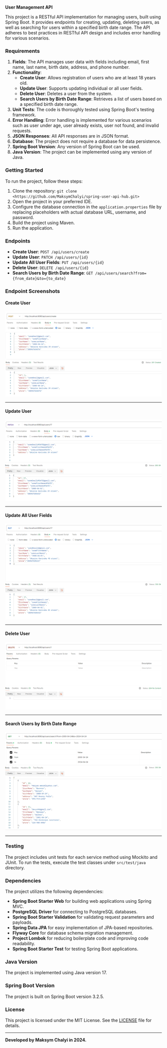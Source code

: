 **User Management API**

This project is a RESTful API implementation for managing users, built using Spring Boot. It provides endpoints for creating, updating, deleting users, as well as searching for users within a specified birth date range. The API adheres to best practices in RESTful API design and includes error handling for various scenarios.

### Requirements
1. **Fields**: The API manages user data with fields including email, first name, last name, birth date, address, and phone number.
2. **Functionality**:
    - **Create User**: Allows registration of users who are at least 18 years old.
    - **Update User**: Supports updating individual or all user fields.
    - **Delete User**: Deletes a user from the system.
    - **Search Users by Birth Date Range**: Retrieves a list of users based on a specified birth date range.
3. **Unit Tests**: The code is thoroughly tested using Spring Boot's testing framework.
4. **Error Handling**: Error handling is implemented for various scenarios such as user under age, user already exists, user not found, and invalid requests.
5. **JSON Responses**: All API responses are in JSON format.
6. **Database**: The project does not require a database for data persistence.
7. **Spring Boot Version**: Any version of Spring Boot can be used.
8. **Java Version**: The project can be implemented using any version of Java.

### Getting Started
To run the project, follow these steps:

1. Clone the repository: `git clone <https://github.com/MaksymChalyi/spring-user-api-hub.git>`
2. Open the project in your preferred IDE.
3. Configure the database connection in the `application.properties` file by replacing placeholders with actual database URL, username, and password.
4. Build the project using Maven.
5. Run the application.

### Endpoints
- **Create User**: `POST /api/users/create`
- **Update User**: `PATCH /api/users/{id}`
- **Update All User Fields**: `PUT /api/users/{id}`
- **Delete User**: `DELETE /api/users/{id}`
- **Search Users by Birth Date Range**: `GET /api/users/search?from={from_date}&to={to_date}`

### Endpoint Screenshots

#### Create User
![img.png](img/img.png)

-----

#### Update User
![img.png](img/img_1.png)

-----

#### Update All User Fields
![img.png](img/img_2.png)

-----

#### Delete User
![img_3.png](img/img_3.png)

-----


#### Search Users by Birth Date Range
![img.png](img/img_4.png)

-----
### Testing
The project includes unit tests for each service method using Mockito and JUnit. To run the tests, execute the test classes under `src/test/java` directory.

### Dependencies
The project utilizes the following dependencies:
- **Spring Boot Starter Web** for building web applications using Spring MVC.
- **PostgreSQL Driver** for connecting to PostgreSQL databases.
- **Spring Boot Starter Validation** for validating request parameters and payloads.
- **Spring Data JPA** for easy implementation of JPA-based repositories.
- **Flyway Core** for database schema migration management.
- **Project Lombok** for reducing boilerplate code and improving code readability.
- **Spring Boot Starter Test** for testing Spring Boot applications.

### Java Version
The project is implemented using Java version 17.

### Spring Boot Version
The project is built on Spring Boot version 3.2.5.

### License
This project is licensed under the MIT License. See the [LICENSE](LICENSE.md) file for details.


----

**Developed by Maksym Chalyi in 2024.**